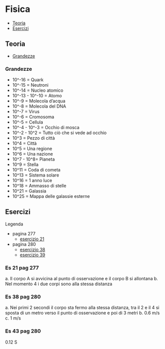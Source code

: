 # Fisica

- [Teoria](#teoria)
- [Esercizi](#esercizi)

## Teoria

- [Grandezze](#grandezze)

### Grandezze

- 10^-16 = Quark
- 10^-15 = Neutroni
- 10^-14 = Nucleo atomico
- 10^-13 - 10^-10 = Atomo
- 10^-9 = Molecola d’acqua
- 10^-8 = Molecola del DNA
- 10^-7 = Virus
- 10^-6 = Cromosoma
- 10^-5 = Cellula
- 10^-4 - 10^-3 = Occhio di mosca
- 10^-2 - 10^2 = Tutto ciò che si vede ad occhio
- 10^3 = Pezzo di città
- 10^4 = Città
- 10^5 = Una regione
- 10^6 = Una nazione
- 10^7 - 10^8= Pianeta
- 10^9 = Stella
- 10^11 = Coda di cometa
- 10^13 = Sistema solare
- 10^16 = 1 anno luce
- 10^18 = Ammasso di stelle
- 10^21 = Galassia
- 10^25 = Mappa delle galassie esterne

## Esercizi

Legenda

- pagina 277
  - [esercizio 21](#es-21-pag-277)
- pagina 280
  - [esercizio 38](#es-38-pag-280)
  - [esercizio 39](#es-43-pag-280)

### Es 21 pag 277

a. Il corpo A si avvicina al punto di osservazione e il corpo B si allontana
b. Nel momento 4 i due corpi sono alla stessa distanza

### Es 38 pag 280

a. Nei primi 2 secondi il corpo sta fermo alla stessa distanza, tra il 2 e il 4 si sposta di un metro verso il punto di osservazione e poi di 3 metri
b. 0.6 m/s
c. 1 m/s

### Es 43 pag 280

0.12 S
